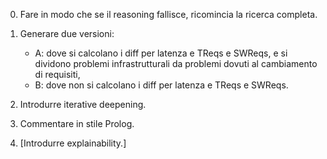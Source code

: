 0. Fare in modo che se il reasoning fallisce, ricomincia la ricerca completa. 

1. Generare due versioni:
    - A: dove si calcolano i diff per latenza e TReqs e SWReqs, e si dividono problemi infrastrutturali da problemi dovuti al cambiamento di requisiti,
    - B: dove non si calcolano i diff per latenza e TReqs e SWReqs.

2. Introdurre iterative deepening.

3. Commentare in stile Prolog.

4. \[Introdurre explainability.\]